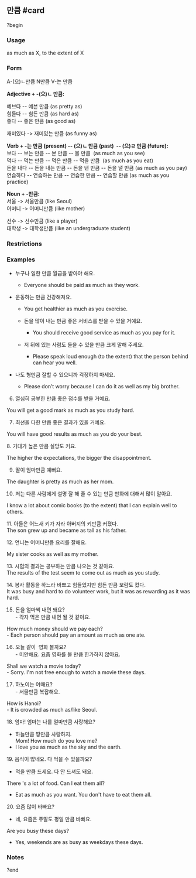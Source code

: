 ## 만큼 #card
?begin
### Usage
as much as X, to the extent of X
### Form
A-(으)ㄴ만큼
N만큼
V-는 만큼

**Adjective + -(으)ㄴ 만큼:**  

예브다 -- 예븐 만큼 (as pretty as)  
힘들다 -- 힘든 만큼 (as hard as)  
좋다 -- 좋은 만큼 (as good as)

재미있다 -> 재미있는 만큼 (as funny as)  
  
**Verb + -는 만큼 (present) -- (으)ㄴ 만큼 (past)  -- (으)ㄹ 만큼 (future):**  
보다 -- 보는 만큼 -- 본 만큼 -- 볼 만큼  (as much as you see)  
먹다 -- 먹는 만큼 -- 먹은 만큼 -- 먹을 만큼  (as much as you eat)  
돈을 내다 -- 돈을 내는 만큼 -- 돈을 낸 만큼 -- 돈을 낼 만큼 (as much as you pay)  
연습하다 -- 연습하는 만큼 -- 연습한 만큼 -- 연습할 만큼 (as much as you practice)  
  

**Noun + -만큼:**  
서울 -> 서울만큼 (like Seoul)  
어머니 -> 어머니만큼 (like mother)

선수 -> 선수만큼 (like a player)  
대학생 -> 대학생만큼 (like an undergraduate student)
### Restrictions
### Examples
* 누구나 일한 만큼 월급을 받아야 해요.
	* Everyone should be paid as much as they work.

* 운동하는 만큼 건강해져요.
	* You get healthier as much as you exercise.

  * 돈을 많이 내는 만큼 좋은 서비스를 받을 수 있을 거예요.
	  * You should receive good service as much as you pay for it.

  * 저 뒤에 있는 사람도 들을 수 있을 만큼 크게 말해 주세요.
	  * Please speak loud enough (to the extent) that the person behind can hear you well.

* 나도 형만큼 잘할 수 있으니까 걱정하지 마세요.
	* Please don’t worry because I can do it as well as my big brother.

6. 열심히 공부한 만큼 좋은 점수를 받을 거예요.

You will get a good mark as much as you study hard.

  
7. 최선을 다한 만큼 좋은 결과가 있을 거예요.

You will have good results as much as you do your best.

  

8. 기대가 높은 만큼 실망도 커요.

The higher the expectations, the bigger the disappointment.

  
9. 딸이 엄마만큼 예뻐요.

The daughter is pretty as much as her mom.

  
10. 저는 다른 사람에게 설명 잘 해 줄 수 있는 만큼 만화에 대해서 많이 알아요.

I know a lot about comic books (to the extent) that I can explain well to others.  
  
11. 아들은 어느새 키가 자라 아버지의 키만큼 커졌다.  
The son grew up and became as tall as his father.

  

12. 언니는 어머니만큼 요리를 잘해요.

My sister cooks as well as my mother.

  
13. 시험의 결과는 공부하는 만큼 나오는 것 같아요.  
The results of the test seem to come out as much as you study.  

  

14. 봉사 활동을 하느라 바쁘고 힘들었지만 힘든 만큼 보람도 컸다.  
It was busy and hard to do volunteer work, but it was as rewarding as it was hard.

  

15. 돈을 얼마씩 내면 돼요?  
- 각자 먹은 만큼 내면 될 것 같아요.

How much money should we pay each?  
- Each person should pay an amount as much as one ate.

  
16. 오늘 같이  영화 볼까요?  
- 미안해요. 요즘 영화를 볼 만큼 한가하지 않아요.

Shall we watch a movie today?   
- Sorry. I'm not free enough to watch a movie these days. 

  

17. 하노이는 어때요?  
- 서울만큼 복잡해요. 

How is Hanoi?  
- It is crowded as much as/like Seoul. 

  

18. 엄마! 엄마는 나를 얼마만큼 사랑해요?  
- 하늘만큼 땅만큼 사랑하지.  
Mom! How much do you love me?  
- I love you as much as the sky and the earth. 

  

19. 음식이 많네요. 다 먹을 수 있을까요?

- 먹을 만큼 드세요. 다 안 드셔도 돼요.

There 's a lot of food. Can I eat them all?

- Eat as much as you want. You don't have to eat them all. 

  

20. 요즘 많이 바빠요? 

- 네, 요즘은 주말도 평일 만큼 바빠요.

Are you busy these days?

- Yes, weekends are as busy as weekdays these days.
### Notes
?end
